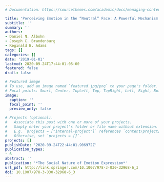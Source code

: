 ```yaml
---
# Documentation: https://sourcethemes.com/academic/docs/managing-content/

title: 'Perceiving Emotion in the “Neutral” Face: A Powerful Mechanism of Person Perception'
subtitle: ''
summary: ''
authors:
- Daniel N. Albohn
- Joseph C. Brandenburg
- Reginald B. Adams
tags: []
categories: []
date: '2019-01-01'
lastmod: 2020-09-24T17:44:01-05:00
featured: false
draft: false

# Featured image
# To use, add an image named `featured.jpg/png` to your page's folder.
# Focal points: Smart, Center, TopLeft, Top, TopRight, Left, Right, BottomLeft, Bottom, BottomRight.
image:
  caption: ''
  focal_point: ''
  preview_only: false

# Projects (optional).
#   Associate this post with one or more of your projects.
#   Simply enter your project's folder or file name without extension.
#   E.g. `projects = ["internal-project"]` references `content/project/deep-learning/index.md`.
#   Otherwise, set `projects = []`.
projects: []
publishDate: '2020-09-24T22:44:01.906972Z'
publication_types:
- 6
abstract: ''
publication: '*The Social Nature of Emotion Expression*'
url_pdf: http://link.springer.com/10.1007/978-3-030-32968-6_3
doi: 10.1007/978-3-030-32968-6_3
---
```

